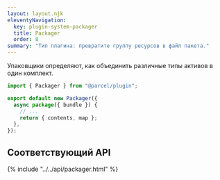 ```yaml
---
layout: layout.njk
eleventyNavigation:
  key: plugin-system-packager
  title: Packager
  order: 8
summary: "Тип плагина: превратите группу ресурсов в файл пакета."
---
```


Упаковщики определяют, как объединить различные типы активов в один комплект.

```js
import { Packager } from "@parcel/plugin";

export default new Packager({
  async package({ bundle }) {
    // ...
    return { contents, map };
  },
});
```

## Соответствующий API

{% include "../../api/packager.html" %}
